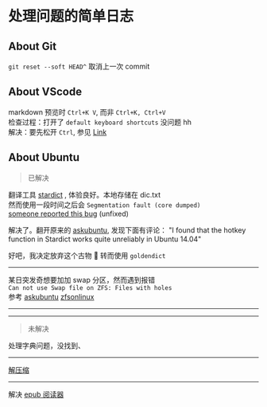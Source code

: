 # 处理问题的简单日志

<!-- ## 目录

Table Contents

- [About Git](#about-git)
- [About VScode](#about-vscode)
- [About Ubuntu](#about-ubuntu) -->

## About Git

`git reset --soft HEAD^` 取消上一次 commit

## About VScode

markdown 预览时 `Ctrl+K V`, 而非 `Ctrl+K, Ctrl+V`  
检查过程：打开了 `default keyboard shortcuts` 没问题 hh  
解决：要先松开 `Ctrl`, 参见 [Link](https://github.com/Microsoft/vscode/issues/60063#issuecomment-427585711)

## About Ubuntu

> 已解决

翻译工具 [stardict](https://askubuntu.com/questions/95252/is-there-any-application-tool-for-quick-translations-of-a-selected-word)
, 体验良好。本地存储在 dic.txt  
然而使用一段时间之后会 `Segmentation fault (core dumped)`  
[someone reported this bug](https://bugs.launchpad.net/ubuntu/+source/stardict/+bug/1999288) (unfixed)

解决了。翻开原来的 [askubuntu](https://askubuntu.com/questions/95252/is-there-any-application-tool-for-quick-translations-of-a-selected-word), 发现下面有评论：
"I found that the hotkey function in Stardict works quite unreliably in Ubuntu 14.04"

好吧，我决定放弃这个古物 🌾 转而使用 `goldendict`

---

某日突发奇想要加加 swap 分区，然而遇到报错  
`Can not use Swap file on ZFS: Files with holes`  
参考 [askubuntu](https://askubuntu.com/questions/1198903/can-not-use-swap-file-on-zfs-files-with-holes) [zfsonlinux](https://github.com/zfsonlinux/pkg-zfs/wiki/HOWTO-use-a-zvol-as-a-swap-device)

---

<!-- 为了下载字典而[安装 7-zip](https://gcore.com/learning/how-to-extract-7z-files-linux/)

```shell
sudo apt update
sudo apt install p7zip-full

7za x yourfile.7z #extract, ‘x’ stands for extract
``` -->

---

> 未解决

处理字典问题，没找到、

---

[解压缩](https://phoenixnap.com/kb/extract-tar-gz-files-linux-command-line)

---

解决 [epub 阅读器](https://askubuntu.com/questions/14378/what-software-can-i-use-to-view-epub-documents)
